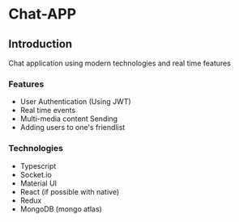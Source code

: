 # Chat-APP

## Introduction
Chat application using modern technologies and real time features

### Features
- User Authentication (Using JWT)
- Real time events
- Multi-media content Sending
- Adding users to one's friendlist

### Technologies
- Typescript
- Socket.io
- Material UI
- React (if possible with native)
- Redux
- MongoDB (mongo atlas)
